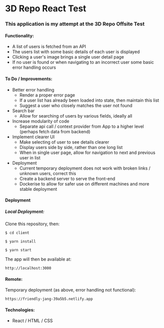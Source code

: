 # 3D Repo React Test

### This application is my attempt at the 3D Repo Offsite Test

#### Functionality:
* A list of users is fetched from an API
* The users list with some basic details of each user is displayed
* Clicking a user's image brings a single user detail page
* If no user is found or when navigating to an incorrect user some basic error handling occurs


#### To Do / Improvements:
* Better error handling
	- Render a proper error page
	- If a user list has already been loaded into state, then maintain this list
	- Suggest a user who closely matches the user not found
* Search bar
	- Allow for searching of users by various fields, ideally all
* Increase modularity of code
	- Separate api call / context provider from App to a higher level (perhaps fetch data from backend)
* Implement clearer UI
	- Make selecting of user to see details clearer
	- Display users side by side, rather than one long list
	- When in single user page, allow for navigation to next and previous user in list
* Deployment
	- Current temporary deployment does not work with broken links / unknown users, correct this
	- Create a backend server to serve the front-end
	- Dockerise to allow for safer use on different machines and more stable deployment


#### Deployment 
##### Local Deployment:
Clone this repository, then:

```
$ cd client

$ yarn install

$ yarn start
```

The app will then be available at: 

```http://localhost:3000```

#### Remote:
Temporary deployment (as above, error handling not functional): 

```https://friendly-jang-39a5b5.netlify.app```

#### Technologies:
* React / HTML / CSS